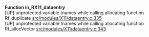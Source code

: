   
__Function in_RX11_dataentry__  
  [UP] unprotected variable tnames while calling allocating function Rf_duplicate [src/modules/X11/dataentry.c:335](https://github.com/wch/r-source/blob/157e929e9a4534a6f273ae4a496c080a2088ca39/src/modules/X11/dataentry.c/#L335)  
  [UP] unprotected variable tnames while calling allocating function Rf_allocVector [src/modules/X11/dataentry.c:343](https://github.com/wch/r-source/blob/157e929e9a4534a6f273ae4a496c080a2088ca39/src/modules/X11/dataentry.c/#L343)  
